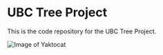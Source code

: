 # UBC Tree Project
This is the code repository for the UBC Tree Project.

![Image of Yaktocat](https://redfoxgis.github.com/media/trees.png)
